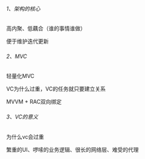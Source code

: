 ###### 1、架构的核心

高内聚、低藕合（谁的事情谁做）

便于维护迭代更新

###### 2、MVC

轻量化MVC

VC为什么过重，VC的任务就只要建立关系

MVVM + RAC双向绑定

###### 3、VC的意义

为什么vc会过重

繁重的UI、啰嗦的业务逻辑、很长的网络层、难受的代理